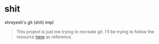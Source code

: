 # shit
shreyesh's git (shit) impl

> This project is just me trying to recreate git. I'll be trying to follow the resource [here](https://wyag.thb.lt/#init) as reference. 
